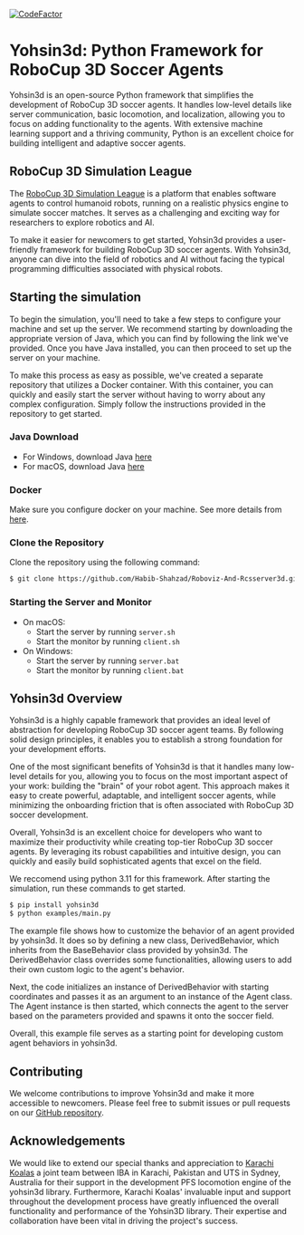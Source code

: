 [![CodeFactor](https://www.codefactor.io/repository/github/fc-yohsin/yohsin3d/badge)](https://www.codefactor.io/repository/github/fc-yohsin/yohsin3d)

# Yohsin3d: Python Framework for RoboCup 3D Soccer Agents

Yohsin3d is an open-source Python framework that simplifies the development of RoboCup 3D soccer agents. It handles low-level details like server communication, basic locomotion, and localization, allowing you to focus on adding functionality to the agents. With extensive machine learning support and a thriving community, Python is an excellent choice for building intelligent and adaptive soccer agents.

## RoboCup 3D Simulation League

The [RoboCup 3D Simulation League](https://ssim.robocup.org/3d-simulation/) is a platform that enables software agents to control humanoid robots, running on a realistic physics engine to simulate soccer matches. It serves as a challenging and exciting way for researchers to explore robotics and AI.

To make it easier for newcomers to get started, Yohsin3d provides a user-friendly framework for building RoboCup 3D soccer agents. With Yohsin3d, anyone can dive into the field of robotics and AI without facing the typical programming difficulties associated with physical robots.

## Starting the simulation

To begin the simulation, you'll need to take a few steps to configure your machine and set up the server. We recommend starting by downloading the appropriate version of Java, which you can find by following the link we've provided. Once you have Java installed, you can then proceed to set up the server on your machine.

To make this process as easy as possible, we've created a separate repository that utilizes a Docker container. With this container, you can quickly and easily start the server without having to worry about any complex configuration. Simply follow the instructions provided in the repository to get started.

### Java Download

- For Windows, download Java [here](https://github.com/adoptium/temurin8-binaries/releases/download/jdk8u345-b01/OpenJDK8U-jdk_x64_windows_hotspot_8u345b01.msi)
- For macOS, download Java [here](https://github.com/adoptium/temurin8-binaries/releases/download/jdk8u345-b01/OpenJDK8U-jdk_x64_mac_hotspot_8u345b01.tar.gz)

### Docker
Make sure you configure docker on your machine. See more details from [here](https://docs.docker.com/get-docker/).

### Clone the Repository

Clone the repository using the following command:

```bash
$ git clone https://github.com/Habib-Shahzad/Roboviz-And-Rcsserver3d.git
```


### Starting the Server and Monitor

- On macOS:
  - Start the server by running `server.sh`
  - Start the monitor by running `client.sh`
- On Windows:
  - Start the server by running `server.bat`
  - Start the monitor by running `client.bat`

## Yohsin3d Overview

Yohsin3d is a highly capable framework that provides an ideal level of abstraction for developing RoboCup 3D soccer agent teams. By following solid design principles, it enables you to establish a strong foundation for your development efforts.

One of the most significant benefits of Yohsin3d is that it handles many low-level details for you, allowing you to focus on the most important aspect of your work: building the "brain" of your robot agent. This approach makes it easy to create powerful, adaptable, and intelligent soccer agents, while minimizing the onboarding friction that is often associated with RoboCup 3D soccer development.

Overall, Yohsin3d is an excellent choice for developers who want to maximize their productivity while creating top-tier RoboCup 3D soccer agents. By leveraging its robust capabilities and intuitive design, you can quickly and easily build sophisticated agents that excel on the field.

We reccomend using python 3.11 for this framework.
After starting the simulation, run these commands to get started.

```bash
$ pip install yohsin3d
$ python examples/main.py
```

The example file shows how to customize the behavior of an agent provided by yohsin3d. It does so by defining a new class, DerivedBehavior, which inherits from the BaseBehavior class provided by yohsin3d. The DerivedBehavior class overrides some functionalities, allowing users to add their own custom logic to the agent's behavior.

Next, the code initializes an instance of DerivedBehavior with starting coordinates and passes it as an argument to an instance of the Agent class. The Agent instance is then started, which connects the agent to the server based on the parameters provided and spawns it onto the soccer field.

Overall, this example file serves as a starting point for developing custom agent behaviors in yohsin3d.


## Contributing

We welcome contributions to improve Yohsin3d and make it more accessible to newcomers. Please feel free to submit issues or pull requests on our [GitHub repository](https://github.com/FC-Yohsin/yohsin3d).


## Acknowledgements

We would like to extend our special thanks and appreciation to [Karachi Koalas](https://twitter.com/karachikoalas) a joint team between IBA in Karachi, Pakistan and UTS in Sydney, Australia for their support in the development PFS locomotion engine of the yohsin3d library. Furthermore, Karachi Koalas' invaluable input and support throughout the development process have greatly influenced the overall functionality and performance of the Yohsin3D library. Their expertise and collaboration have been vital in driving the project's success.